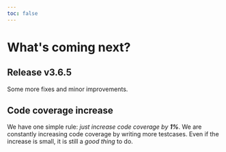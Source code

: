 ```yaml
---
toc: false
---
```


# What's coming next?

## Release v3.6.5

Some more fixes and minor improvements.


## Code coverage increase

We have one simple rule: _just increase code coverage by **1%**_.
We are constantly increasing code coverage by writing more testcases.
Even if the increase is small, it is still a _good thing_ to do.